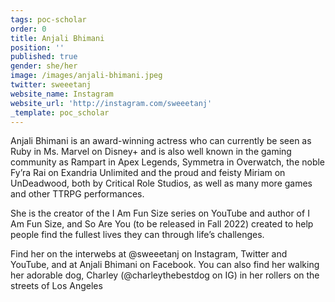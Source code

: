 ```yaml
---
tags: poc-scholar
order: 0
title: Anjali Bhimani
position: ''
published: true
gender: she/her
image: /images/anjali-bhimani.jpeg
twitter: sweeetanj
website_name: Instagram
website_url: 'http://instagram.com/sweeetanj'
_template: poc_scholar
---
```


Anjali Bhimani is an award-winning actress who can currently be seen as Ruby in Ms. Marvel on Disney+ and is also well known in the gaming community as Rampart in Apex Legends, Symmetra in Overwatch, the noble Fy’ra Rai on Exandria Unlimited and the proud and feisty Miriam on UnDeadwood, both by Critical Role Studios, as well as many more games and other TTRPG performances. 

She is the creator of the I Am Fun Size series on YouTube and author of I Am Fun Size, and So Are You (to be released in Fall 2022) created to help people find the fullest lives they can through life’s challenges. 

Find her on the interwebs at @sweeetanj on Instagram, Twitter and YouTube, and at Anjali Bhimani on Facebook. You can also find her walking her adorable dog, Charley (@charleythebestdog on IG) in her rollers on the streets of Los Angeles
